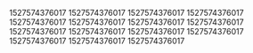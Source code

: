 1527574376017
1527574376017
1527574376017
1527574376017
1527574376017
1527574376017
1527574376017
1527574376017
1527574376017
1527574376017
1527574376017
1527574376017
1527574376017
1527574376017
1527574376017